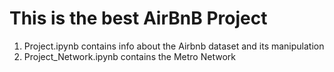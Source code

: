 # This is the best AirBnB Project 

1) Project.ipynb contains info about the Airbnb dataset and its manipulation
2) Project_Network.ipynb contains the Metro Network
